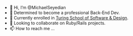 - 👋 Hi, I’m @MichaelSeyedian
- 👀 Determined to become a professional Back-End Dev.
- 🌱 Currently enrolled in [Turing School of Software & Design](https://turing.edu/).
- 💞️ Looking to collaborate on Ruby/Rails projects.
- 📫 How to reach me ...

<!---
MichaelSeyedian/MichaelSeyedian is a ✨ special ✨ repository because its `README.md` (this file) appears on your GitHub profile.
You can click the Preview link to take a look at your changes.
--->
